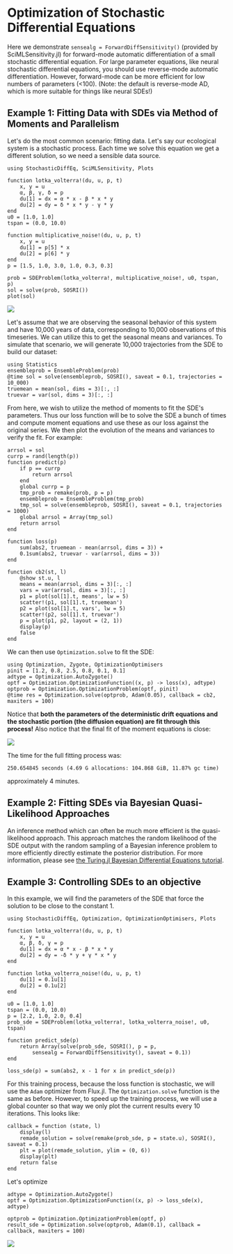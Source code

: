 # Optimization of Stochastic Differential Equations

Here we demonstrate `sensealg = ForwardDiffSensitivity()` (provided by
SciMLSensitivity.jl) for forward-mode automatic differentiation of a small
stochastic differential equation. For large parameter equations, like neural
stochastic differential equations, you should use reverse-mode automatic
differentiation. However, forward-mode can be more efficient for low numbers
of parameters (<100). (Note: the default is reverse-mode AD, which is more suitable
for things like neural SDEs!)

## Example 1: Fitting Data with SDEs via Method of Moments and Parallelism

Let's do the most common scenario: fitting data. Let's say our ecological system
is a stochastic process. Each time we solve this equation we get a different
solution, so we need a sensible data source.

```@example sde
using StochasticDiffEq, SciMLSensitivity, Plots

function lotka_volterra!(du, u, p, t)
    x, y = u
    α, β, γ, δ = p
    du[1] = dx = α * x - β * x * y
    du[2] = dy = δ * x * y - γ * y
end
u0 = [1.0, 1.0]
tspan = (0.0, 10.0)

function multiplicative_noise!(du, u, p, t)
    x, y = u
    du[1] = p[5] * x
    du[2] = p[6] * y
end
p = [1.5, 1.0, 3.0, 1.0, 0.3, 0.3]

prob = SDEProblem(lotka_volterra!, multiplicative_noise!, u0, tspan, p)
sol = solve(prob, SOSRI())
plot(sol)
```

![](https://user-images.githubusercontent.com/1814174/88511873-97bc0a00-cfb3-11ea-8cf5-5930b6575d9d.png)

Let's assume that we are observing the seasonal behavior of this system and have
10,000 years of data, corresponding to 10,000 observations of this timeseries.
We can utilize this to get the seasonal means and variances. To simulate that
scenario, we will generate 10,000 trajectories from the SDE to build our dataset:

```@example sde
using Statistics
ensembleprob = EnsembleProblem(prob)
@time sol = solve(ensembleprob, SOSRI(), saveat = 0.1, trajectories = 10_000)
truemean = mean(sol, dims = 3)[:, :]
truevar = var(sol, dims = 3)[:, :]
```

From here, we wish to utilize the method of moments to fit the SDE's parameters.
Thus our loss function will be to solve the SDE a bunch of times and compute
moment equations and use these as our loss against the original series. We
then plot the evolution of the means and variances to verify the fit. For example:

```@example sde
arrsol = sol
currp = rand(length(p))
function predict(p)
    if p == currp
        return arrsol
    end
    global currp = p
    tmp_prob = remake(prob, p = p)
    ensembleprob = EnsembleProblem(tmp_prob)
    tmp_sol = solve(ensembleprob, SOSRI(), saveat = 0.1, trajectories = 1000)
    global arrsol = Array(tmp_sol)
    return arrsol
end

function loss(p)
    sum(abs2, truemean - mean(arrsol, dims = 3)) +
    0.1sum(abs2, truevar - var(arrsol, dims = 3))
end

function cb2(st, l)
    @show st.u, l
    means = mean(arrsol, dims = 3)[:, :]
    vars = var(arrsol, dims = 3)[:, :]
    p1 = plot(sol[1].t, means', lw = 5)
    scatter!(p1, sol[1].t, truemean')
    p2 = plot(sol[1].t, vars', lw = 5)
    scatter!(p2, sol[1].t, truevar')
    p = plot(p1, p2, layout = (2, 1))
    display(p)
    false
end
```

We can then use `Optimization.solve` to fit the SDE:

```@example sde
using Optimization, Zygote, OptimizationOptimisers
pinit = [1.2, 0.8, 2.5, 0.8, 0.1, 0.1]
adtype = Optimization.AutoZygote()
optf = Optimization.OptimizationFunction((x, p) -> loss(x), adtype)
optprob = Optimization.OptimizationProblem(optf, pinit)
@time res = Optimization.solve(optprob, Adam(0.05), callback = cb2, maxiters = 100)
```

Notice that **both the parameters of the deterministic drift equations and the
stochastic portion (the diffusion equation) are fit through this process!**
Also notice that the final fit of the moment equations is close:

![](https://user-images.githubusercontent.com/1814174/88511872-97bc0a00-cfb3-11ea-9d44-a3ed96a77df9.png)

The time for the full fitting process was:

```
250.654845 seconds (4.69 G allocations: 104.868 GiB, 11.87% gc time)
```

approximately 4 minutes.

## Example 2: Fitting SDEs via Bayesian Quasi-Likelihood Approaches

An inference method which can often be much more efficient is the quasi-likelihood approach.
This approach matches the random likelihood of the SDE output with the random sampling of a Bayesian
inference problem to more efficiently directly estimate the posterior distribution. For more information,
please see [the Turing.jl Bayesian Differential Equations tutorial](https://turinglang.org/v0.29/tutorials/10-bayesian-differential-equations/).

## Example 3: Controlling SDEs to an objective

In this example, we will find the parameters of the SDE that force the
solution to be close to the constant 1.

```@example sde
using StochasticDiffEq, Optimization, OptimizationOptimisers, Plots

function lotka_volterra!(du, u, p, t)
    x, y = u
    α, β, δ, γ = p
    du[1] = dx = α * x - β * x * y
    du[2] = dy = -δ * y + γ * x * y
end

function lotka_volterra_noise!(du, u, p, t)
    du[1] = 0.1u[1]
    du[2] = 0.1u[2]
end

u0 = [1.0, 1.0]
tspan = (0.0, 10.0)
p = [2.2, 1.0, 2.0, 0.4]
prob_sde = SDEProblem(lotka_volterra!, lotka_volterra_noise!, u0, tspan)

function predict_sde(p)
    return Array(solve(prob_sde, SOSRI(), p = p,
        sensealg = ForwardDiffSensitivity(), saveat = 0.1))
end

loss_sde(p) = sum(abs2, x - 1 for x in predict_sde(p))
```

For this training process, because the loss function is stochastic, we will use
the `Adam` optimizer from Flux.jl. The `Optimization.solve` function is the same as
before. However, to speed up the training process, we will use a global counter
so that way we only plot the current results every 10 iterations. This looks
like:

```@example sde
callback = function (state, l)
    display(l)
    remade_solution = solve(remake(prob_sde, p = state.u), SOSRI(), saveat = 0.1)
    plt = plot(remade_solution, ylim = (0, 6))
    display(plt)
    return false
end
```

Let's optimize

```@example sde
adtype = Optimization.AutoZygote()
optf = Optimization.OptimizationFunction((x, p) -> loss_sde(x), adtype)

optprob = Optimization.OptimizationProblem(optf, p)
result_sde = Optimization.solve(optprob, Adam(0.1), callback = callback, maxiters = 100)
```

![](https://user-images.githubusercontent.com/1814174/51399524-2c6abf80-1b14-11e9-96ae-0192f7debd03.gif)
